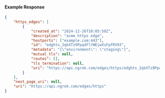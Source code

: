 <!-- Code generated for API Clients. DO NOT EDIT. -->

#### Example Response

```json
{
	"https_edges": [
		{
			"created_at": "2024-12-26T10:05:58Z",
			"description": "acme https edge",
			"hostports": ["example.com:443"],
			"id": "edghts_2qkXTz9Ppq4FlYWEjwXsFpFRV93",
			"metadata": "{\"environment\": \"staging\"}",
			"mutual_tls": null,
			"routes": [],
			"tls_termination": null,
			"uri": "https://api.ngrok.com/edges/https/edghts_2qkXTz9Ppq4FlYWEjwXsFpFRV93"
		}
	],
	"next_page_uri": null,
	"uri": "https://api.ngrok.com/edges/https"
}
```
